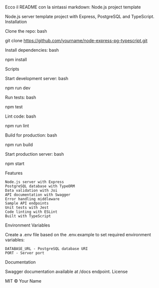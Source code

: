 Ecco il README con la sintassi markdown:
Node.js project template

Node.js server template project with Express, PostgreSQL and TypeScript.
Installation

Clone the repo:
bash

git clone https://github.com/yourname/node-express-pg-typescript.git

Install dependencies:
bash

npm install

Scripts

Start development server:
bash

npm run dev

Run tests:
bash

npm test

Lint code:
bash

npm run lint

Build for production:
bash

npm run build

Start production server:
bash

npm start

Features

    Node.js server with Express
    PostgreSQL database with TypeORM
    Data validation with Joi
    API documentation with Swagger
    Error handling middleware
    Sample API endpoints
    Unit tests with Jest
    Code linting with ESLint
    Built with TypeScript

Environment Variables

Create a .env file based on the .env.example to set required environment variables:

    DATABASE_URL - PostgreSQL database URI
    PORT - Server port

Documentation

Swagger documentation available at /docs endpoint.
License

MIT © Your Name
